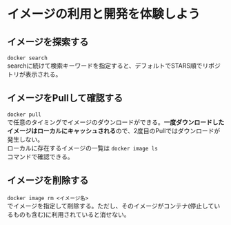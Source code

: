 # イメージの利用と開発を体験しよう
## イメージを探索する
```docker search```  
searchに続けて検索キーワードを指定すると、デフォルトでSTARS順でリポジトリが表示される。

## イメージをPullして確認する
```docker pull```  
で任意のタイミングでイメージのダウンロードができる。**一度ダウンロードしたイメージはローカルにキャッシュされる**ので、2度目のPullではダウンロードが発生しない。  
ローカルに存在するイメージの一覧は
```docker image ls```  
コマンドで確認できる。  

## イメージを削除する
```docker image rm <イメージ名>```  
でイメージを指定して削除する。ただし、そのイメージがコンテナ(停止しているものも含む)に利用されていると消せない。  
